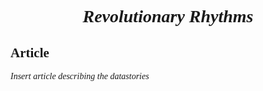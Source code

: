 <!DOCTYPE html>
<html>
<head>
</head>
<body>

<h1 style="font-family:calibri; text-align:center;"> <i> Revolutionary Rhythms </i> </h1>

<h2 style="font-family:calibri;"> Article </h2>
<p style="font-family:calibri;"> <i> Insert article describing the datastories </i></p>

</body>
</html>
